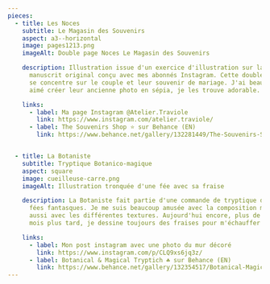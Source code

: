 ```yaml
---
pieces:
  - title: Les Noces
    subtitle: Le Magasin des Souvenirs
    aspect: a3--horizontal
    image: pages1213.png
    imageAlt: Double page Noces Le Magasin des Souvenirs

    description: Illustration issue d'un exercice d'illustration sur la base d'un
      manuscrit original conçu avec mes abonnés Instagram. Cette double page
      se concentre sur le couple et leur souvenir de mariage. J'ai beaucoup
      aimé créer leur ancienne photo en sépia, je les trouve adorable.

    links:
      - label: Ma page Instagram @Atelier.Traviole
        link: https://www.instagram.com/atelier.traviole/
      - label: The Souvenirs Shop ⭐ sur Behance (EN)
        link: https://www.behance.net/gallery/132281449/The-Souvenirs-Shop-A-dummy-picture-book


  - title: La Botaniste
    subtitle: Tryptique Botanico-magique
    aspect: square
    image: cueilleuse-carre.png
    imageAlt: Illustration tronquée d'une fée avec sa fraise

    description: La Botaniste fait partie d'une commande de tryptique de petites
      fées fantasques. Je me suis beaucoup amusée avec la composition mais
      aussi avec les différentes textures. Aujourd'hui encore, plus de dix
      mois plus tard, je dessine toujours des fraises pour m'échauffer !

    links:
      - label: Mon post instagram avec une photo du mur décoré
        link: https://www.instagram.com/p/CLQ9xs6jq3z/
      - label: Botanical & Magical Tryptich ☘️ sur Behance (EN)
        link: https://www.behance.net/gallery/132354517/Botanical-Magical-Tryptich
---
```

